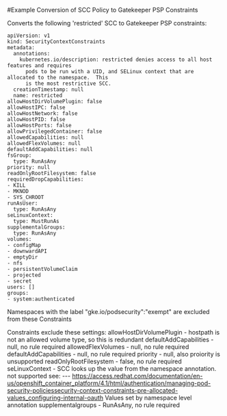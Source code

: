 #Example Conversion of SCC Policy to Gatekeeper PSP Constraints

Converts the following 'restricted' SCC to Gatekeeper PSP constraints:

```
apiVersion: v1
kind: SecurityContextConstraints
metadata:
  annotations:
    kubernetes.io/description: restricted denies access to all host features and requires
      pods to be run with a UID, and SELinux context that are allocated to the namespace.  This
      is the most restrictive SCC.
  creationTimestamp: null
  name: restricted
allowHostDirVolumePlugin: false
allowHostIPC: false
allowHostNetwork: false
allowHostPID: false
allowHostPorts: false
allowPrivilegedContainer: false
allowedCapabilities: null
allowedFlexVolumes: null
defaultAddCapabilities: null
fsGroup:
  type: RunAsAny
priority: null
readOnlyRootFilesystem: false
requiredDropCapabilities:
- KILL
- MKNOD
- SYS_CHROOT
runAsUser:
  type: RunAsAny
seLinuxContext:
  type: MustRunAs
supplementalGroups:
  type: RunAsAny
volumes:
- configMap
- downwardAPI
- emptyDir
- nfs
- persistentVolumeClaim
- projected
- secret
users: []
groups:
- system:authenticated
```

Namespaces with the label "gke.io/podsecurity":"exempt" are excluded from these Constraints

Constraints exclude these settings:
 allowHostDirVolumePlugin - hostpath is not an allowed volume type, so this is redundant
 defaultAddCapabilities - null, no rule required
 allowedFlexVolumes - null, no rule required
 defaultAddCapabilities - null, no rule required
 priority - null, also proiority is unsupported
 readOnlyRootFilesystem - false, no rule required
 seLinuxContext - SCC looks up the value from the namespace annotation. not supported see: --- https://access.redhat.com/documentation/en-us/openshift_container_platform/4.1/html/authentication/managing-pod-security-policiessecurity-context-constraints-pre-allocated-values_configuring-internal-oauth
 Values set by namespace level annotation
 supplementalgroups - RunAsAny, no rule required

